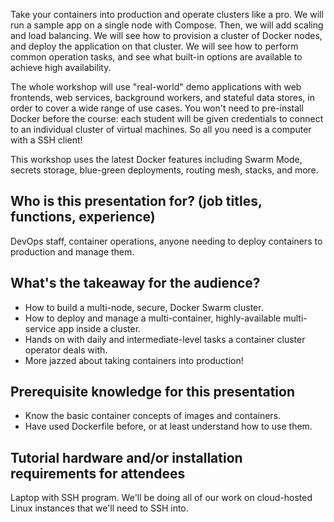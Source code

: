 Take your containers into production and operate clusters like a pro. We will run a sample app on a single node with Compose. Then, we will add scaling and load balancing. We will see how to provision a cluster of Docker nodes, and deploy the application on that cluster. We will see how to perform common operation tasks, and see what built-in options are available to achieve high availability.

The whole workshop will use "real-world" demo applications with web frontends, web services, background workers, and stateful data stores, in order to cover a wide range of use cases.
You won't need to pre-install Docker before the course: each student will be given credentials to connect to an individual cluster of virtual machines. So all you need is a computer with a SSH client!

This workshop uses the latest Docker features including Swarm Mode, secrets storage, blue-green deployments, routing mesh, stacks, and more.

## Who is this presentation for? (job titles, functions, experience)
DevOps staff, container operations, anyone needing to deploy containers to production and manage them.

## What's the takeaway for the audience?
- How to build a multi-node, secure, Docker Swarm cluster.
- How to deploy and manage a multi-container, highly-available multi-service app inside a cluster.
- Hands on with daily and intermediate-level tasks a container cluster operator deals with.
- More jazzed about taking containers into production!

## Prerequisite knowledge for this presentation
- Know the basic container concepts of images and containers. 
- Have used Dockerfile before, or at least understand how to use them.

## Tutorial hardware and/or installation requirements for attendees
Laptop with SSH program. We'll be doing all of our work on cloud-hosted Linux instances that we'll need to SSH into.